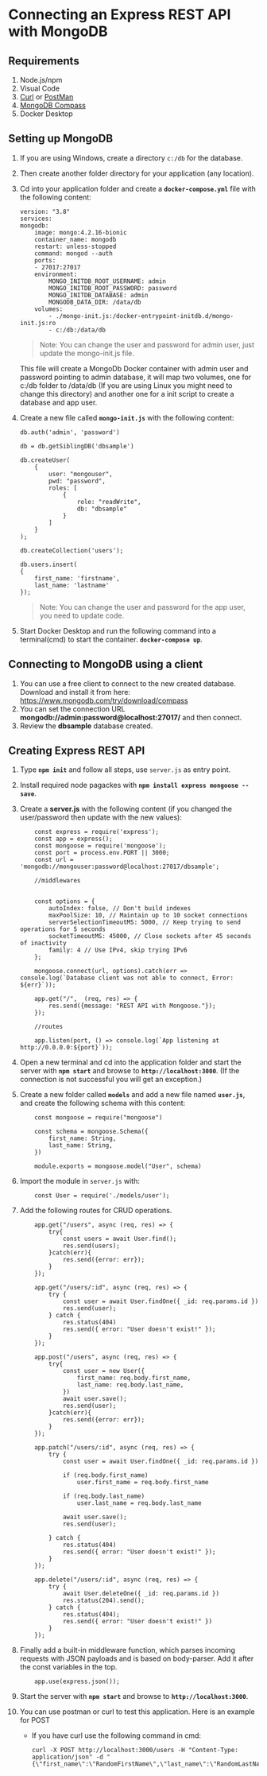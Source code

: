 # Connecting an Express REST API with MongoDB

## Requirements
1. Node.js/npm
2. Visual Code
3. [Curl](https://curl.se/windows/) or [PostMan](https://www.postman.com/downloads/)
4. [MongoDB Compass](https://www.mongodb.com/try/download/compass)
5. Docker Desktop

## Setting up MongoDB  
1. If you are using Windows, create a directory `c:/db` for the database.
2. Then create another folder directory for your application (any location). 
3. Cd into your application folder and create a **`docker-compose.yml`** file with the following content:

    ```
    version: "3.8"
    services:
    mongodb:
        image: mongo:4.2.16-bionic
        container_name: mongodb
        restart: unless-stopped
        command: mongod --auth
        ports:
        - 27017:27017
        environment:
            MONGO_INITDB_ROOT_USERNAME: admin
            MONGO_INITDB_ROOT_PASSWORD: password
            MONGO_INITDB_DATABASE: admin
            MONGODB_DATA_DIR: /data/db
        volumes:
            - ./mongo-init.js:/docker-entrypoint-initdb.d/mongo-init.js:ro
            - c:/db:/data/db
    ```
    >Note: You can change the user and password for admin user, just update the mongo-init.js file.

    This file will create a MongoDb Docker container with admin user and password pointing to admin database, it will map two volumes, one for c:/db folder to /data/db (If you are using Linux you might need to change this directory) and another one for a init script to create a database and app user.

4. Create a new file called **`mongo-init.js`** with the following content:
    ```
    db.auth('admin', 'password')

    db = db.getSiblingDB('dbsample')

    db.createUser(
        {
            user: "mongouser",
            pwd: "password",
            roles: [
                {
                    role: "readWrite",
                    db: "dbsample"
                }
            ]
        }
    );

    db.createCollection('users');

    db.users.insert(
    {
        first_name: 'firstname',
        last_name: 'lastname'
    });
    ```
    >Note: You can change the user and password for the app user, you need to update code.

5. Start Docker Desktop and run the following command into a terminal(cmd) to start the container. **`docker-compose up`**.

## Connecting to MongoDB using a client
1. You can use a free client to connect to the new created database. Download and install it from here: https://www.mongodb.com/try/download/compass
2. You can set the connection URL **mongodb://admin:password@localhost:27017/** and then connect.
3. Review the **dbsample** database created.

## Creating Express REST API
1. Type **`npm init`** and follow all steps, use `server.js` as entry point.
2. Install required node pagackes with **`npm install express mongoose --save`**.
2. Create a **server.js** with the following content (if you changed the user/password then update with the new values):
    ```
        const express = require('express');
        const app = express();
        const mongoose = require('mongoose');
        const port = process.env.PORT || 3000;
        const url = 'mongodb://mongouser:password@localhost:27017/dbsample';

        //middlewares


        const options = {
            autoIndex: false, // Don't build indexes
            maxPoolSize: 10, // Maintain up to 10 socket connections
            serverSelectionTimeoutMS: 5000, // Keep trying to send operations for 5 seconds
            socketTimeoutMS: 45000, // Close sockets after 45 seconds of inactivity
            family: 4 // Use IPv4, skip trying IPv6
        };

        mongoose.connect(url, options).catch(err => console.log(`Database client was not able to connect, Error: ${err}`));

        app.get("/",  (req, res) => {
            res.send({message: "REST API with Mongoose."});
        });

        //routes

        app.listen(port, () => console.log(`App listening at http://0.0.0.0:${port}`));

    ```

3. Open a new terminal and cd into the application folder and start the server with **`npm start`** and browse to **`http://localhost:3000`**. (If the connection is not successful you will get an exception.)
4. Create a new folder called **`models`** and add a new file named **`user.js`**, and create the following schema with this content:
    ```
        const mongoose = require("mongoose")

        const schema = mongoose.Schema({
            first_name: String,
            last_name: String,
        })

        module.exports = mongoose.model("User", schema)
    ```
5. Import the module in `server.js` with:
    ```
        const User = require('./models/user');
    ```
6. Add the following routes for CRUD operations. 
    ```
        app.get("/users", async (req, res) => {
            try{
                const users = await User.find();
                res.send(users);
            }catch(err){
                res.send({error: err});
            }
        });

        app.get("/users/:id", async (req, res) => {
            try {
                const user = await User.findOne({ _id: req.params.id })
                res.send(user);
            } catch {
                res.status(404)
                res.send({ error: "User doesn't exist!" });
            }
        });

        app.post("/users", async (req, res) => {
            try{
                const user = new User({
                    first_name: req.body.first_name,
                    last_name: req.body.last_name,
                })
                await user.save();
                res.send(user);
            }catch(err){
                res.send({error: err});
            }
        });

        app.patch("/users/:id", async (req, res) => {
            try {
                const user = await User.findOne({ _id: req.params.id })

                if (req.body.first_name)
                    user.first_name = req.body.first_name

                if (req.body.last_name) 
                    user.last_name = req.body.last_name

                await user.save();
                res.send(user);

            } catch {
                res.status(404)
                res.send({ error: "User doesn't exist!" });
            }
        });

        app.delete("/users/:id", async (req, res) => {
            try {
                await User.deleteOne({ _id: req.params.id })
                res.status(204).send();
            } catch {
                res.status(404);
                res.send({ error: "User doesn't exist!" })
            }
        });
    ```
7. Finally add a built-in middleware function, which parses incoming requests with JSON payloads and is based on body-parser. Add it after the const variables in the top.
    ```
        app.use(express.json());
    ```
8. Start the server with **`npm start`** and browse to **`http://localhost:3000`**.
9. You can use postman or curl to test this application. Here is an example for POST
   - If you have curl use the following command in cmd: 
        ```
        curl -X POST http://localhost:3000/users -H "Content-Type: application/json" -d "{\"first_name\":\"RandomFirstName\",\"last_name\":\"RandomLastName\"}"
        ```